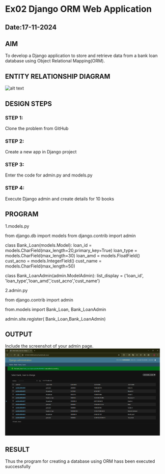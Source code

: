 # Ex02 Django ORM Web Application
## Date:17-11-2024

## AIM
To develop a Django application to store and retrieve data from a bank loan database using Object Relational Mapping(ORM).

## ENTITY RELATIONSHIP DIAGRAM
![alt text](<../WhatsApp Image 2024-11-17 at 23.30.16_3b0fcd2b.jpg>)

## DESIGN STEPS

### STEP 1:
Clone the problem from GitHub

### STEP 2:
Create a new app in Django project

### STEP 3:
Enter the code for admin.py and models.py

### STEP 4:
Execute Django admin and create details for 10 books

## PROGRAM
1.models.py

from django.db import models
from django.contrib import admin

class Bank_Loan(models.Model):
    loan_id = models.CharField(max_length=20,primary_key=True)
    loan_type = models.CharField(max_length=30)
    loan_amd = models.FloatField()
    cust_acno = models.IntegerField()
    cust_name = models.CharField(max_length=50)


class Bank_LoanAdmin(admin.ModelAdmin):
    list_display = ('loan_id', 'loan_type','loan_amd','cust_acno','cust_name')

2.admin.py

from django.contrib import admin

from.models import Bank_Loan, Bank_LoanAdmin


admin.site.register( Bank_Loan,Bank_LoanAdmin)


## OUTPUT

Include the screenshot of your admin page.
![alt text](<Screenshot 2024-11-17 232152.png>)


## RESULT
Thus the program for creating a database using ORM hass been executed successfully
